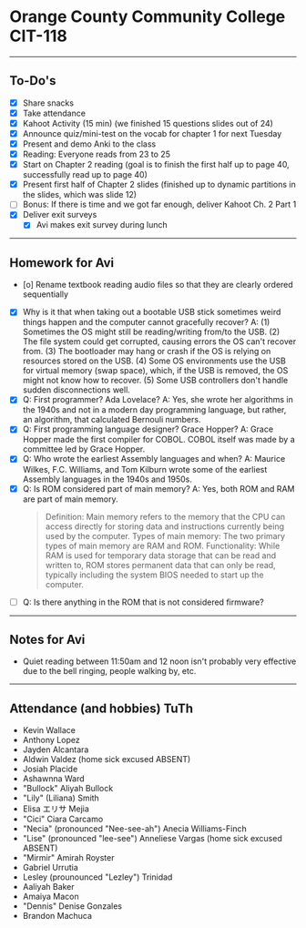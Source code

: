 # Orange County Community College CIT-118

---

## To-Do's

- [x] Share snacks
- [x] Take attendance
- [x] Kahoot Activity (15 min) (we finished 15 questions slides out of 24)
- [x] Announce quiz/mini-test on the vocab for chapter 1 for next Tuesday
- [x] Present and demo Anki to the class
- [x] Reading: Everyone reads from 23 to 25
- [x] Start on Chapter 2 reading (goal is to finish the first half up to page 40, successfully read up to page 40)
- [x] Present first half of Chapter 2 slides (finished up to dynamic partitions in the slides, which was slide 12)
- [ ] Bonus: If there is time and we got far enough, deliver Kahoot Ch. 2 Part 1
- [x] Deliver exit surveys
    - [x] Avi makes exit survey during lunch

---

## Homework for Avi

- [o] Rename textbook reading audio files so that they are clearly ordered sequentially
- [x] Why is it that when taking out a bootable USB stick sometimes weird things happen and the computer cannot gracefully recover? A: (1) Sometimes the OS might still be reading/writing from/to the USB. (2) The file system could get corrupted, causing errors the OS can't recover from. (3) The bootloader may hang or crash if the OS is relying on resources stored on the USB. (4) Some OS environments use the USB for virtual memory (swap space), which, if the USB is removed, the OS might not know how to recover. (5) Some USB controllers don't handle sudden disconnections well. 
- [x] Q: First programmer? Ada Lovelace? A: Yes, she wrote her algorithms in the 1940s and not in a modern day programming language, but rather, an algorithm, that calculated Bernouli numbers.
- [x] Q: First programming language designer? Grace Hopper? A: Grace Hopper made the first compiler for COBOL. COBOL itself was made by a committee led by Grace Hopper.
- [x] Q: Who wrote the earliest Assembly languages and when? A: Maurice Wilkes, F.C. Williams, and Tom Kilburn wrote some of the earliest Assembly languages in the 1940s and 1950s.
- [x] Q: Is ROM considered part of main memory? A: Yes, both ROM and RAM are part of main memory.
    > Definition: Main memory refers to the memory that the CPU can access directly for storing data and instructions currently being used by the computer. 
    > Types of main memory: The two primary types of main memory are RAM and ROM. 
    > Functionality: While RAM is used for temporary data storage that can be read and written to, ROM stores permanent data that can only be read, typically including the system BIOS needed to start up the computer. 
- [ ] Q: Is there anything in the ROM that is not considered firmware?

---

## Notes for Avi

- Quiet reading between 11:50am and 12 noon isn't probably very effective due to the bell ringing, people walking by, etc.

---

## Attendance (and hobbies) TuTh

- Kevin Wallace
- Anthony Lopez
- Jayden Alcantara
- Aldwin Valdez (home sick excused ABSENT)
- Josiah Placide
- Ashawnna Ward
- "Bullock" Aliyah Bullock
- "Lily" (Liliana) Smith
- Elisa エリサ Mejia
- "Cici" Ciara Carcamo
- "Necia" (pronounced "Nee-see-ah") Anecia Williams-Finch
- "Lise" (pronounced "lee-see") Anneliese Vargas (home sick excused ABSENT)
- "Mirmir" Amirah Royster
- Gabriel Urrutia
- Lesley (prounounced "Lezley") Trinidad
- Aaliyah Baker
- Amaiya Macon
- "Dennis" Denise Gonzales
- Brandon Machuca